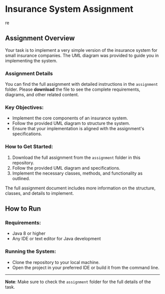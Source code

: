 # Insurance System Assignment
 re 
## Assignment Overview

Your task is to implement a very simple version of the insurance system for small insurance companies. The UML diagram was provided to guide you in implementing the system.

### Assignment Details
You can find the full assignment with detailed instructions in the `assignment` folder. Please **download** the file to see the complete requirements, diagrams, and other related content.

### Key Objectives:
- Implement the core components of an insurance system.
- Follow the provided UML diagram to structure the system.
- Ensure that your implementation is aligned with the assignment's specifications.

### How to Get Started:
1. Download the full assignment from the `assignment` folder in this repository.
2. Follow the provided UML diagram and specifications.
3. Implement the necessary classes, methods, and functionality as outlined.

The full assignment document includes more information on the structure, classes, and details to implement.

## How to Run

### Requirements:
- Java 8 or higher
- Any IDE or text editor for Java development

### Running the System:
- Clone the repository to your local machine.
- Open the project in your preferred IDE or build it from the command line.

---

**Note**: Make sure to check the `assignment` folder for the full details of the task.
